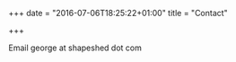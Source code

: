 +++
date = "2016-07-06T18:25:22+01:00"
title = "Contact"

+++

Email george at shapeshed dot com

[2]: https://github.com/shapeshed
[3]: https://twitter.com/shapeshed
[4]: https://www.instagram.com/shapeshed
